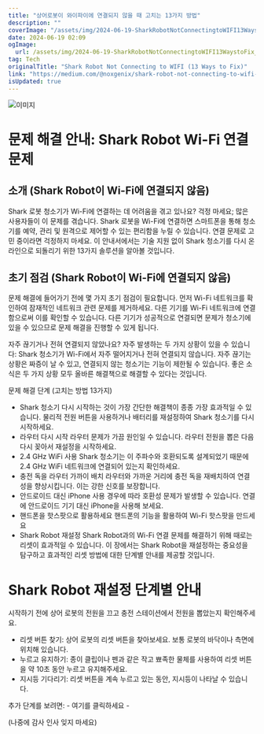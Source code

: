 ```yaml
---
title: "상어로봇이 와이파이에 연결되지 않을 때 고치는 13가지 방법"
description: ""
coverImage: "/assets/img/2024-06-19-SharkRobotNotConnectingtoWIFI13WaystoFix_0.png"
date: 2024-06-19 02:09
ogImage:
  url: /assets/img/2024-06-19-SharkRobotNotConnectingtoWIFI13WaystoFix_0.png
tag: Tech
originalTitle: "Shark Robot Not Connecting to WIFI (13 Ways to Fix)"
link: "https://medium.com/@noxgenix/shark-robot-not-connecting-to-wifi-13-ways-to-fix-72b3562141e5"
isUpdated: true
---
```


![이미지](/assets/img/2024-06-19-SharkRobotNotConnectingtoWIFI13WaystoFix_0.png)

# 문제 해결 안내: Shark Robot Wi-Fi 연결 문제

## 소개 (Shark Robot이 Wi-Fi에 연결되지 않음)

Shark 로봇 청소기가 Wi-Fi에 연결하는 데 어려움을 겪고 있나요? 걱정 마세요; 많은 사용자들이 이 문제를 겪습니다. Shark 로봇을 Wi-Fi에 연결하면 스마트폰을 통해 청소기를 예약, 관리 및 원격으로 제어할 수 있는 편리함을 누릴 수 있습니다. 연결 문제로 고민 중이라면 걱정하지 마세요. 이 안내서에서는 기술 지원 없이 Shark 청소기를 다시 온라인으로 되돌리기 위한 13가지 솔루션을 알아볼 것입니다.

## 초기 점검 (Shark Robot이 Wi-Fi에 연결되지 않음)

문제 해결에 들어가기 전에 몇 가지 초기 점검이 필요합니다. 먼저 Wi-Fi 네트워크를 확인하여 잠재적인 네트워크 관련 문제를 제거하세요. 다른 기기를 Wi-Fi 네트워크에 연결함으로써 이를 확인할 수 있습니다. 다른 기기가 성공적으로 연결되면 문제가 청소기에 있을 수 있으므로 문제 해결을 진행할 수 있게 됩니다.

<div class="content-ad"></div>

자주 끊기거나 전혀 연결되지 않았나요? 자주 발생하는 두 가지 상황이 있을 수 있습니다: Shark 청소기가 Wi-Fi에서 자주 떨어지거나 전혀 연결되지 않습니다. 자주 끊기는 상황은 짜증이 날 수 있고, 연결되지 않는 청소기는 기능이 제한될 수 있습니다. 좋은 소식은 두 가지 상황 모두 올바른 해결책으로 해결할 수 있다는 것입니다.

문제 해결 단계 (고치는 방법 13가지)

- Shark 청소기 다시 시작하는 것이 가장 간단한 해결책이 종종 가장 효과적일 수 있습니다. 물리적 전원 버튼을 사용하거나 배터리를 재설정하여 Shark 청소기를 다시 시작하세요.
- 라우터 다시 시작 라우터 문제가 가끔 원인일 수 있습니다. 라우터 전원을 뽑은 다음 다시 꽂아서 재설정을 시작하세요.
- 2.4 GHz WiFi 사용 Shark 청소기는 이 주파수와 호환되도록 설계되었기 때문에 2.4 GHz WiFi 네트워크에 연결되어 있는지 확인하세요.
- 충전 독을 라우터 가까이 배치 라우터와 가까운 거리에 충전 독을 재배치하여 연결성을 향상시킵니다. 이는 강한 신호를 보장합니다.
- 안드로이드 대신 iPhone 사용 경우에 따라 호환성 문제가 발생할 수 있습니다. 연결에 안드로이드 기기 대신 iPhone을 사용해 보세요.
- 핸드폰을 핫스팟으로 활용하세요 핸드폰의 기능을 활용하여 Wi-Fi 핫스팟을 만드세요
- Shark Robot 재설정 Shark Robot과의 Wi-Fi 연결 문제를 해결하기 위해 때로는 리셋이 효과적일 수 있습니다. 이 장에서는 Shark Robot을 재설정하는 중요성을 탐구하고 효과적인 리셋 방법에 대한 단계별 안내를 제공할 것입니다.

# Shark Robot 재설정 단계별 안내

<div class="content-ad"></div>

시작하기 전에 상어 로봇의 전원을 끄고 충전 스테이션에서 전원을 뽑았는지 확인해주세요.

- 리셋 버튼 찾기: 상어 로봇의 리셋 버튼을 찾아보세요. 보통 로봇의 바닥이나 측면에 위치해 있습니다.
- 누르고 유지하기: 종이 클립이나 펜과 같은 작고 뾰족한 물체를 사용하여 리셋 버튼을 약 10초 동안 누르고 유지해주세요.
- 지시등 기다리기: 리셋 버튼을 계속 누르고 있는 동안, 지시등이 나타날 수 있습니다.

추가 단계를 보려면: - 여기를 클릭하세요 -

(나중에 감사 인사 잊지 마세요)
